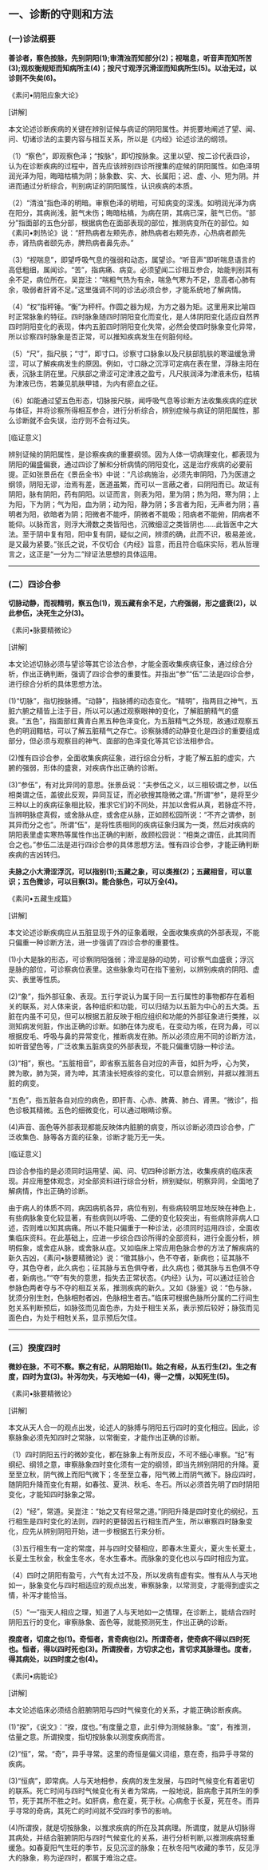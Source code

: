 ## 一、诊断的守则和方法

### (一)诊法纲要

**善诊者，察色按脉，先别阴阳(1);审清浊而知部分(2)；视喘息，听音声而知所苦(3);观权衡规矩而知病所主(4)；按尺寸观浮沉滑涩而知病所生(5)。以治无过，以诊则不失矣(6)。**

​《素问•阴阳应象大论》

[讲解]

本文论述诊断疾病的关键在辨别证候与病证的阴阳属性。并扼要地阐述了望、闻、问、切诸诊法的主要内容与相互关系，所以是《内经》论述诊法的纲领。

（1）“察色”，即观察色泽；“按脉”，即切按脉象。这里以望、按二诊代表四诊，认为在诊断疾病的过程中，首先应该辨别四诊所搜集的症候的阴阳属性。如色泽明润光泽为阳，晦暗枯槁为阴；脉象数、实、大、长属阳；迟、虚、小、短为阴。并进而通过分析综合，判别病证的阴阳属性，认识疾病的本质。

（2）“清浊”指色泽的明暗。审察色泽的明暗，可知病变的深浅。如明润光泽为病在阳分，其病尚浅，脏气未伤；晦暗枯槁，为病在阴，其病已深，脏气已伤。“部分”指面部的五色分部，根据病色在面部表现的部位，推测病变所在的部位。如《素问•刺热论》说：“肝热病者左颊先赤，肺热病者右颊先赤，心热病者颜先赤，肾热病者颐先赤，脾热病者鼻先赤。”

（3）“视喘息”，即望呼吸气息的强弱和动态，属望诊。“听音声”即听喘息语言的高低粗细，属闻诊。“苦”，指病痛、病变。必须望闻二诊相互参合，始能判别其有余不足，病位所在。吴崑注：“喘粗气热为有余，喘急气寒为不足，息高者心肺有余，吸弱者肝肾不足。”这里强调不同的诊法必须合参，才能系统地了解病情。

（4）“权”指秤锤。“衡”为秤杆。作圆之器为规，为方之器为矩。这里用来比喻四时正常脉象的特征。四时脉象随四时阴阳变化而变化，是人体阴阳变化适应自然界四时阴阳变化的表现，体内五脏四时阴阳变化失常，必然会使四时脉象变化异常，所以诊察四时脉象是否正常，可以推知疾病发生在何脏何经。

（5）“尺”，指尺肤；“寸”，即寸口。诊察寸口脉象以及尺肤部肌肤的寒温缓急滑涩，可以了解疾病发生的原因。例如，寸口脉之沉浮可定病在表在里，浮脉主阳在表，沉脉主阴在里。尺肤部之滑涩可定津液之盈亏，凡尺肤润泽为津液未伤，枯槁为津液已伤，若兼见肌肤甲错，为内有瘀血之征。

（6）如能通过望五色形态，切脉按尺肤，闻呼吸气息等诊断方法收集疾病的症状与体征，并将诊察所得相互参合，进行分析综合，辨别症候与病证的阴阳属性，那么诊断就不会失误，治疗则不会有过失。

[临证意义]

辨别证候的阴阳属性，是诊察疾病的重要纲领。因为人体一切病理变化，都表现为阴阳的偏盛偏衰，通过四诊了解和分析病情的阴阳变化，这是治疗疾病的必要前提。正如张景岳在《景岳全书》中说：“凡诊病施治，必须先审阴阳，乃为医道之纲领，阴阳无谬，治焉有差，医道虽繁，而可以一言蔽之者，曰阴阳而已。故证有阴阳，脉有阴阳，药有阴阳。以证而言，则表为阳，里为阴；热为阳，寒为阴；上为阳，下为阴；气为阳，血为阴；动为阳，静为阴；多言者为阳，无声者为阴；喜明者为阳，欲暗者为阴；阳微者不能呼，阴微者不能吸；阳病者不能俯，阴病者不能仰。以脉而言，则浮大滑数之类皆阳也，沉微细涩之类皆阴也……此皆医中之大法。至于阴中复有阳，阳中复有阴，疑似之间，辨须的确，此而不识，极易差讹，是又最为紧要。”张氏之说，不仅切合《内经》旨意，而且符合临床实际，若从哲理言之，这正是“一分为二”辩证法思想的具体运用。

* * *

### (二）四诊合参

**切脉动静，而视精明，察五色(1)，观五藏有余不足，六府强弱，形之盛衰(2)，以此参伍，决死生之分(3)。**

​《素问•脉要精微论》

[讲解]

本文论述切脉必须与望诊等其它诊法合参，才能全面收集疾病征象，通过综合分析，作出正确判断，强调了四诊合参的重要性。并指出“参”“伍”二法是四诊合参，进行综合分析的具体思想方法。

(1)“切脉”，指切按脉搏。“动静”，指脉搏的动态变化。“精明”，指两目之神气，五脏六腑之精皆上注于目，所以可以通过观察眼神的变化，了解脏腑精气的盛衰。“五色”，指面部红黄青白黑五种色泽变化，为五脏精气之外现，故通过观察五色的明润黯枯，可以了解五脏精气之存亡。诊察脉搏的动静变化是四诊的重要组成部分，但必须与观察目的神气、面部的色泽变化等其它诊法相参合。

(2)惟有四诊合参，全面收集疾病征象，进行综合分析，才能了解五脏的虚实，六腑的强弱，形体的盛衰，对疾病作出正确的诊断。

(3)“参伍”，有对比异同的意思。张景岳说：“夫参伍之义，以三相较谓之参，以伍相类谓之伍，盖彼此反观，异同互证，而必欲搜其隐微之谓。”所谓“参”，是将至少三种以上的疾病征象相比较，推求它们的不同处，并加以舍假从真，若脉症不符，当辨明脉症真假，或舍脉从症，或舍症从脉，正如顾松园所说：“不齐之谓参，剖其异而分之也”。所谓“伍”，是将性质相同的疾病征象归属为一类，然后对疾病的阴阳表里虚实寒热等属性作出正确的判断，故顾松园说：“相类之谓伍，此其同而合之也。”参伍二法是进行四诊合参的具体思想方法。惟有四诊合参，才能正确判断疾病的吉凶转归。

**夫脉之小大滑涩浮沉，可以指别(1);五藏之象，可以类推(2)；五藏相音，可以意识；五色微诊，可以目察(3)。能合脉色，可以万全(4)。**

​《素问•五藏生成篇》

[讲解]

本文论述诊断疾病应从五脏显现于外的征象着眼，全面收集疾病的外部表现，不能只偏重一种诊断方法，进一步强调了四诊合参的重要性。

(1)小大是脉的形态，可诊察阴阳强弱；滑涩是脉的动势，可诊察气血盛衰；浮沉是脉的部位，可诊察病位表里。这些脉象均可在指下鉴别，以辨别疾病的阴阳、虚实、表里等性质。

(2)“象”，指外部征象、表现。五行学说认为属于同一五行属性的事物都存在着相关的联系，对人体来说，各种组织和功能，可以归结为以五脏为中心的五大类。五脏在内虽不可见，但可以根据五脏反映于相应组织和功能的外部征象进行类推，以测知病发何脏，作出正确的诊断。如肺在体为皮毛，在变动为咳，在窍为鼻，可以根据皮毛、呼吸与鼻的异常变化，推断病发在肺。所以必须应用不同的诊断方法，如听音望色等，广泛收集五脏病变的外部表现，不能只偏重切脉一种诊法。

(3)“相”，察也。“五脏相音”，即省察五脏各自对应的声音，如肝为呼，心为笑，脾为歌，肺为哭，肾为呻，其清浊长短疾徐的变化，可以意会辨别，并据以推测五脏的病变。

“五色”，指五脏各自对应的病色，即肝青、心赤、脾黄、肺白、肾黑。“微诊”，指色诊极其精微。五色的细微变化，可以通过眼睛诊察。

(4)声音、面色等外部表现都能反映体内脏腑的病变，所以诊断必须四诊合参，广泛收集色、脉等各方面的征象，诊断才能万无一失。

[临证意义]

四诊合参指的是必须同时运用望、闻、问、切四种诊断方法，收集疾病的临床表现。并应用整体观念，对全部资料进行综合分析，辨别疑似，明察异同，全面地了解病情，作出正确的诊断。

由于病人的体质不同，病因病机各异，病位有别，有些病较明显地反映在神色上，有些病脉象变化较显著，有些病则以呼吸、二便的变化较突出，有些病除非病人口述，否则难以知其病痛。所以不能只偏重于一种诊法，必须同时运用四诊，全面收集临床资料。在此基础上，应进一步综合四诊所得的全部资料，进行全面分析，辨明假象，或舍症从脉，或舍脉从症。又如临床上常应用色脉合参的方法了解疾病的新久吉凶，《素问•脉要精微论》说：“徵其脉小，色不夺者，新病也；征其脉不夺，其色夺者，此久病也；征其脉与五色俱夺者，此久病也；徵其脉与五色俱不夺者，新病也。”“夺”有失的意思，指失去正常状态。《内经》认为，可以通过征验合参脉色两者夺与不夺的相互关系，推测疾病的新久。又如《脉鉴》说：“色与脉，犹须分别生尅，色脉相尅者凶，色脉相生者吉。”临床可根据色脉所分属的二行间生尅关系判断预后，如脉弦而见面色赤，为处于相生关系，表示预后较好；脉弦而见面色白，为处于相尅关系，显示预后欠佳。

* * *

### (三）揆度四时

**微妙在脉，不可不察。察之有纪，从阴阳始(1)。始之有经，从五行生(2)。生之有度，四时为宜(3)。补泻勿失，与天地如一(4)，得一之情，以知死生(5)。**

​《素问•脉要精微论》

[讲解]

本文从天人合一的观点出发，论述人的脉搏与阴阳五行四时的变化相应。因此，诊察脉象必须先知四时之常脉，以常衡变，才能作出正确的诊断。

（1）四时阴阳五行的微妙变化，都在脉象上有所反应，不可不细心审察。“纪”有纲纪、纲领之意，审察脉象四时变化须有一定的纲领，即当先辨别阴阳的升降。夏至至立秋，阴气微上而阳气微下；冬至至立春，阳气微上而阴气微下。脉应四时，随阴阳升降而变化有期，如春弦、夏洪、秋毛、冬石。所以必须首先明了四时阴阳变化，才能知四时脉象之常。

（2）“经”，常道。吴崑注：“始之又有经常之道。”阴阳升降是四时变化的纲纪，五行相生是四时变化的法则，四时的更替因五行相生而产生，所以审察四时脉象变化，应先从辨别阴阳开始，进一步根据五行来分析。

（3)五行相生有一定的常度，并与四时交替相应，即春木生夏火，夏火生长夏土，长夏土生秋金，秋金生冬水，冬水生春木。而脉象的变化也以与四时相应为宜。

（4）四时之阴阳有盈亏，六气有太过不及，所以发病有虚有实。惟有从人与天地如一，脉象变化与四时相适应的观点出发，审察脉象，以常测变，才能得到虚实之情，补泻才能恰当。

（5）“一”指天人相应之理，知道了人与天地如一之情理，在诊断上，能结合四时阴阳五行的变化，审察脉象、面色等，就能预测死生，作出正确的诊断。

**揆度者，切度之也(1)。奇恒者，言奇病也(2)。所谓奇者，使奇病不得以四时死也。恒者，得以四时死也(3)。所谓揆者，方切求之也，言切求其脉理也。度者，得其病处，以四时度之也(4)。**

​《素问•病能论》

[讲解]

本文论述临床必须结合脏腑阴阳与四时气候变化的关系，才能正确诊断疾病。

(1)“揆”，《说文》：“揆，度也。”有度量之意，此引伸为测候脉象。“度”，有推测，估量之意。所谓揆度，指切按脉象以测度疾病而言。

(2)“恒”，常。“奇”，异乎寻常。这里的奇恒是偏义词组，意在奇，指异乎寻常的疾病。

(3)“恒病”，即常病。人与天地相参，疾病的发生发展，与四时气候变化有着密切的联系。死亡时间与四时气候变化有关者为常病，一般地说，脏病愈于其所生的季节，死于其所不胜之时。如肝病，愈在夏，死于秋。心病愈于长夏，死在冬。而异乎寻常的奇病，其死亡的时间就不受四时季节的影响。

(4)所谓揆，就是切按脉象，以推求疾病的所在及其病理。所谓度，就是从切脉得其病处，并结合脏腑阴阳与四时气候变化的关系，进行分析判断,以推测疾病轻重缓急。如春夏阳气生旺的季节，反见沉涩的脉象；在秋冬阳气收藏的季节，反见浮大的脉象，称为逆四时，都属于难治之症。

